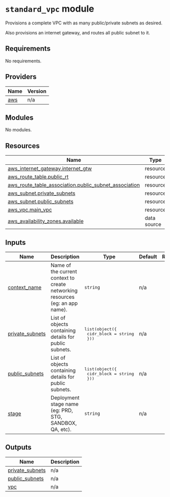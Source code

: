 # `standard_vpc` module

Provisions a complete VPC with as many public/private subnets as desired.

Also provisions an internet gateway, and routes all public subnet to it.

## Requirements

No requirements.

## Providers

| Name                                             | Version |
| ------------------------------------------------ | ------- |
| <a name="provider_aws"></a> [aws](#provider_aws) | n/a     |

## Modules

No modules.

## Resources

| Name                                                                                                                                                         | Type        |
| ------------------------------------------------------------------------------------------------------------------------------------------------------------ | ----------- |
| [aws_internet_gateway.internet_gtw](https://registry.terraform.io/providers/hashicorp/aws/latest/docs/resources/internet_gateway)                            | resource    |
| [aws_route_table.public_rt](https://registry.terraform.io/providers/hashicorp/aws/latest/docs/resources/route_table)                                         | resource    |
| [aws_route_table_association.public_subnet_association](https://registry.terraform.io/providers/hashicorp/aws/latest/docs/resources/route_table_association) | resource    |
| [aws_subnet.private_subnets](https://registry.terraform.io/providers/hashicorp/aws/latest/docs/resources/subnet)                                             | resource    |
| [aws_subnet.public_subnets](https://registry.terraform.io/providers/hashicorp/aws/latest/docs/resources/subnet)                                              | resource    |
| [aws_vpc.main_vpc](https://registry.terraform.io/providers/hashicorp/aws/latest/docs/resources/vpc)                                                          | resource    |
| [aws_availability_zones.available](https://registry.terraform.io/providers/hashicorp/aws/latest/docs/data-sources/availability_zones)                        | data source |

## Inputs

| Name                                                                           | Description                                                                   | Type                                                     | Default | Required |
| ------------------------------------------------------------------------------ | ----------------------------------------------------------------------------- | -------------------------------------------------------- | ------- | :------: |
| <a name="input_context_name"></a> [context_name](#input_context_name)          | Name of the current context to create networking resources (eg: an app name). | `string`                                                 | n/a     |   yes    |
| <a name="input_private_subnets"></a> [private_subnets](#input_private_subnets) | List of objects containing details for public subnets.                        | <pre>list(object({<br> cidr_block = string<br> }))</pre> | n/a     |   yes    |
| <a name="input_public_subnets"></a> [public_subnets](#input_public_subnets)    | List of objects containing details for public subnets.                        | <pre>list(object({<br> cidr_block = string<br> }))</pre> | n/a     |   yes    |
| <a name="input_stage"></a> [stage](#input_stage)                               | Deployment stage name (eg: PRD, STG, SANDBOX, QA, etc).                       | `string`                                                 | n/a     |   yes    |

## Outputs

| Name                                                                             | Description |
| -------------------------------------------------------------------------------- | ----------- |
| <a name="output_private_subnets"></a> [private_subnets](#output_private_subnets) | n/a         |
| <a name="output_public_subnets"></a> [public_subnets](#output_public_subnets)    | n/a         |
| <a name="output_vpc"></a> [vpc](#output_vpc)                                     | n/a         |
